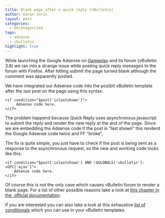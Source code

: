 ```yaml
---
title: Blank page after a quick reply (vBulletin)
author: Goran Jurić
layout: post
categories:
  - Uncategorized
tags:
  - adsense
  - vbulletin
highlight: true
---
```

While launching the Google Adsense on [Gameplay][1] and its forum (vBulletin 3.8) we ran into a strange issue while posting quick reply messages to the forum with Firefox. After hitting submit the page turned blank although the comment was apparently posted.

We have integrated our Adsense code into the postbit vBulletin template after the last post on the page using this syntax:

~~~
<if condition="$post['islastshown']">
     Adsense code here.
</if>
~~~

The problem happend because Quick Reply uses asynchronous javascript to submit the reply and render the new reply at the and of the page. Since we are embedding the Adsense code if the post is &#8220;last shown&#8221; this renderd the Google Adsense code twice and FF &#8220;broke&#8221;.

The fix is quite simple, you just have to check if the post is being sent as a response to the asynchronous request, so the new and working code looks like this:

~~~
<if condition="$post['islastshown'] AND !$GLOBALS['vbulletin']->GPC['ajax']">
    Adsense code here.
</if>
~~~

Of course this is not the only case which causes vBulletin forum to render a blank page. For a list of other possible reasons take a look at [this chapter in the  official documentation][2].

If you are interested you can also take a look at this exhaustive [list of conditionals][3] which you can use in your vBulletin templates.

 [1]: http://www.gameplay.hr/
 [2]: http://www.vbulletin.com/docs/html/blank_pages
 [3]: http://forum.vbulletinsetup.com/f18/vbulletin-template-conditionals-list-2185.html